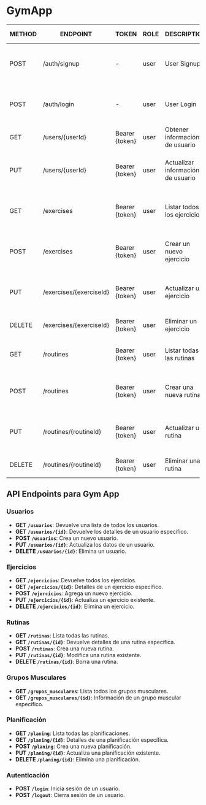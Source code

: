 # GymApp

| METHOD | ENDPOINT                | TOKEN          | ROLE    | DESCRIPTION                  | POST PARAMS                               | RETURNS                                     |
|--------|-------------------------|----------------|---------|------------------------------|-------------------------------------------|---------------------------------------------|
| POST   | /auth/signup            | -              | user    | User Signup                  | name, email, password                     | { message: string, result: token }          |
| POST   | /auth/login             | -              | user    | User Login                   | email, password                           | { message: string, result: token }          |
| GET    | /users/{userId}         | Bearer {token} | user    | Obtener información de usuario | -                                         | { user: object }                            |
| PUT    | /users/{userId}         | Bearer {token} | user    | Actualizar información de usuario | username, email, bio                      | { message: string, user: object }           |
| GET    | /exercises              | Bearer {token} | user    | Listar todos los ejercicios  | -                                         | { exercises: [array of exercises] }         |
| POST   | /exercises              | Bearer {token} | user    | Crear un nuevo ejercicio     | name, description, category, difficulty   | { message: string, exercise: object }       |
| PUT    | /exercises/{exerciseId} | Bearer {token} | user    | Actualizar un ejercicio      | name, description, category, difficulty   | { message: string, exercise: object }       |
| DELETE | /exercises/{exerciseId} | Bearer {token} | user    | Eliminar un ejercicio        | -                                         | { message: string }                         |
| GET    | /routines               | Bearer {token} | user    | Listar todas las rutinas     | -                                         | { routines: [array of routines] }           |
| POST   | /routines               | Bearer {token} | user    | Crear una nueva rutina       | name, description, exercises (array)      | { message: string, routine: object }        |
| PUT    | /routines/{routineId}   | Bearer {token} | user    | Actualizar una rutina        | name, description, exercises (array)      | { message: string, routine: object }        |
| DELETE | /routines/{routineId}   | Bearer {token} | user    | Eliminar una rutina          | -                                         | { message: string }                         |


## API Endpoints para Gym App

### Usuarios
- **GET `/usuarios`**: Devuelve una lista de todos los usuarios.
- **GET `/usuarios/{id}`**: Devuelve los detalles de un usuario específico.
- **POST `/usuarios`**: Crea un nuevo usuario.
- **PUT `/usuarios/{id}`**: Actualiza los datos de un usuario.
- **DELETE `/usuarios/{id}`**: Elimina un usuario.

### Ejercicios
- **GET `/ejercicios`**: Devuelve todos los ejercicios.
- **GET `/ejercicios/{id}`**: Detalles de un ejercicio específico.
- **POST `/ejercicios`**: Agrega un nuevo ejercicio.
- **PUT `/ejercicios/{id}`**: Actualiza un ejercicio existente.
- **DELETE `/ejercicios/{id}`**: Elimina un ejercicio.

### Rutinas
- **GET `/rutinas`**: Lista todas las rutinas.
- **GET `/rutinas/{id}`**: Devuelve detalles de una rutina específica.
- **POST `/rutinas`**: Crea una nueva rutina.
- **PUT `/rutinas/{id}`**: Modifica una rutina existente.
- **DELETE `/rutinas/{id}`**: Borra una rutina.

### Grupos Musculares
- **GET `/grupos_musculares`**: Lista todos los grupos musculares.
- **GET `/grupos_musculares/{id}`**: Información de un grupo muscular específico.

### Planificación
- **GET `/planing`**: Lista todas las planificaciones.
- **GET `/planing/{id}`**: Detalles de una planificación específica.
- **POST `/planing`**: Crea una nueva planificación.
- **PUT `/planing/{id}`**: Actualiza una planificación existente.
- **DELETE `/planing/{id}`**: Elimina una planificación.

### Autenticación
- **POST `/login`**: Inicia sesión de un usuario.
- **POST `/logout`**: Cierra sesión de un usuario.
